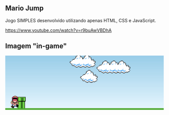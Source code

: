 ## Mario Jump 

Jogo SIMPLES desenvolvido utilizando apenas HTML, CSS e JavaScript.

https://www.youtube.com/watch?v=r9buAwVBDhA

## Imagem "in-game"

<img src="/images/game.jpeg">